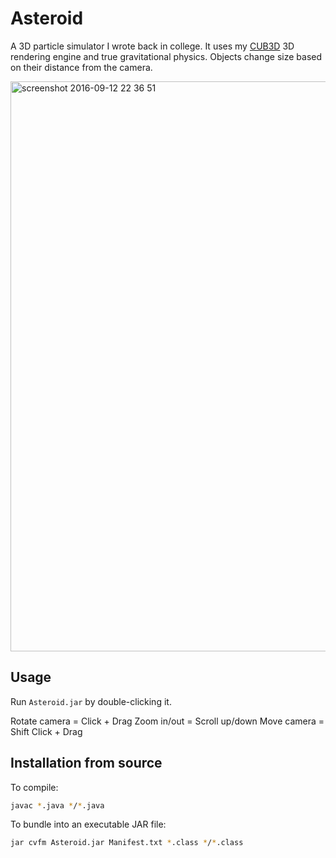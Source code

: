 Asteroid
========

A 3D particle simulator I wrote back in college. It uses my [CUB3D](https://github.com/mpetrovich/CUB3D) 3D rendering engine and true gravitational physics. Objects change size based on their distance from the camera.

<img width="912" alt="screenshot 2016-09-12 22 36 51" src="https://cloud.githubusercontent.com/assets/1235062/18459666/8049d6ce-7939-11e6-9257-47f9217cc801.png">

Usage
-----
Run `Asteroid.jar` by double-clicking it.

Rotate camera = Click + Drag
Zoom in/out = Scroll up/down
Move camera = Shift Click + Drag

Installation from source
------------------------
To compile:
```sh
javac *.java */*.java
```

To bundle into an executable JAR file:
```sh
jar cvfm Asteroid.jar Manifest.txt *.class */*.class
```
